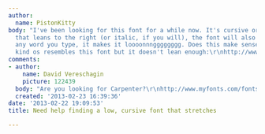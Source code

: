```yaml
---
author:
  name: PistonKitty
body: "I've been looking for this font for a while now. It's cursive or calligrophy
  that leans to the right (or italic, if you will), the font will also be low and
  any word you type, it makes it loooonnngggggggg. Does this make sense?\r\n\r\nIt
  kind os resembles this font but it doesn't lean enough:\r\nhttp://www.fonts.com/font/scholtz-fonts/blythe/3-pack?SiteId=79"
comments:
- author:
    name: David Vereschagin
    picture: 122439
  body: "Are you looking for Carpenter?\r\nhttp://www.myfonts.com/fonts/grouptype/carpenter/\r\n"
  created: '2013-02-23 16:39:36'
date: '2013-02-22 19:09:53'
title: Need help finding a low, cursive font that stretches

---
```

